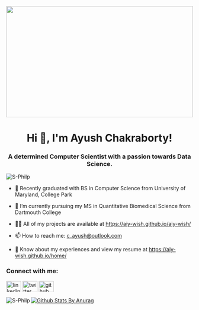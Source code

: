 <img src="https://images.unsplash.com/photo-1550645612-83f5d594b671?ixlib=rb-1.2.1&ixid=eyJhcHBfaWQiOjEyMDd9&auto=format&fit=crop&w=2700&q=80" width="100%" height="300px"/>
<h1 align="center">Hi 👋, I'm Ayush Chakraborty!</h1>
<h3 align="center">A determined Computer Scientist with a passion towards Data Science.</h3>

<p align="left"> <img src="https://komarev.com/ghpvc/?username=aiy-wish&label=Profile%20views&color=0e75b6&style=flat" alt="S-Philp" /> </p>

- 🌱 Recently graduated with BS in Computer Science from University of Maryland, College Park

- 🔭 I’m currently pursuing my MS in Quantitative Biomedical Science from Dartmouth College

- 👨‍💻 All of my projects are available at https://aiy-wish.github.io/aiy-wish/

- 📫 How to reach me: c_ayush@outlook.com

- 📄 Know about my experiences and view my resume at https://aiy-wish.github.io/home/


<p align="left">
<h3 align="left">Connect with me:</h3>
<a href="https://www.linkedin.com/in/ayush-chakraborty/" target="blank"><img align="center" src="https://cdn.jsdelivr.net/npm/simple-icons@3.0.1/icons/linkedin.svg" alt="linkedin username" height="30" width="40" /></a>
<a href="https://twitter.com/aiy_wish" target="blank"><img align="center" src="https://cdn.jsdelivr.net/npm/simple-icons@3.0.1/icons/twitter.svg" alt="twitter user id" height="30" width="40" /></a>
<a href="https://github.com/aiy-wish" target="blank"><img align="center" src="https://cdn.jsdelivr.net/npm/simple-icons@3.0.1/icons/github.svg" alt="github user id" height="30" width="40" /></a>
</p>


<p><img align="left" src="https://github-readme-stats.vercel.app/api/top-langs/?username=aiy-wish&layout=compact" alt="S-Philp" /></p>

[![Github Stats By Anurag](https://github-readme-stats.vercel.app/api?username=aiy-wish&theme=radical&show_icons=true&count_private=true)](https://github.com/anuraghazra/github-readme-stats)
